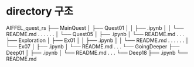# directory 구조
AIFFEL_quest_rs
├── MainQuest
│   ├── Quest01
│   │   ├── .ipynb
│   │   └── README.md
.		.
.		.
.		.
│   └── Quest05
│       ├── .ipynb
│       └── README.md
.
.
.
├── Exploration
│   ├── Ex01
│   │   ├── .ipynb
│   │   └── README.md
.		.
.		.
.		.
│   └── Ex07
│       ├── .ipynb
│       └── README.md
.
.
.
└── GoingDeeper
    ├── Deep01
    │   ├── .ipynb
    │   └── README.md
    .
    .
    .
    └── Deep18
        ├── .ipynb
        └── README.md
        
